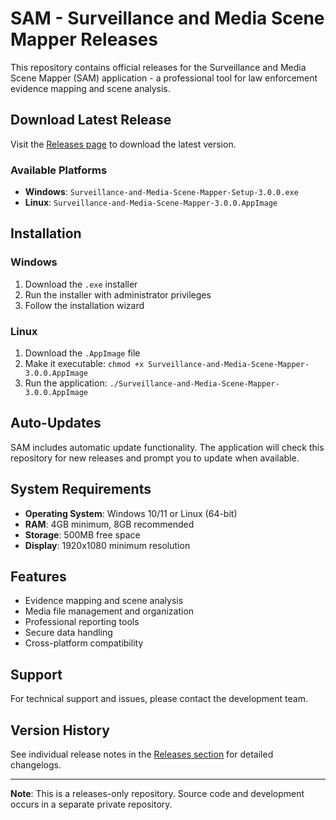 # SAM - Surveillance and Media Scene Mapper Releases

This repository contains official releases for the Surveillance and Media Scene Mapper (SAM) application - a professional tool for law enforcement evidence mapping and scene analysis.

## Download Latest Release

Visit the [Releases page](https://github.com/acktek/sam-releases/releases) to download the latest version.

### Available Platforms

- **Windows**: `Surveillance-and-Media-Scene-Mapper-Setup-3.0.0.exe`
- **Linux**: `Surveillance-and-Media-Scene-Mapper-3.0.0.AppImage`

## Installation

### Windows
1. Download the `.exe` installer
2. Run the installer with administrator privileges
3. Follow the installation wizard

### Linux
1. Download the `.AppImage` file
2. Make it executable: `chmod +x Surveillance-and-Media-Scene-Mapper-3.0.0.AppImage`
3. Run the application: `./Surveillance-and-Media-Scene-Mapper-3.0.0.AppImage`

## Auto-Updates

SAM includes automatic update functionality. The application will check this repository for new releases and prompt you to update when available.

## System Requirements

- **Operating System**: Windows 10/11 or Linux (64-bit)
- **RAM**: 4GB minimum, 8GB recommended
- **Storage**: 500MB free space
- **Display**: 1920x1080 minimum resolution

## Features

- Evidence mapping and scene analysis
- Media file management and organization
- Professional reporting tools
- Secure data handling
- Cross-platform compatibility

## Support

For technical support and issues, please contact the development team.

## Version History

See individual release notes in the [Releases section](https://github.com/acktek/sam-releases/releases) for detailed changelogs.

---

**Note**: This is a releases-only repository. Source code and development occurs in a separate private repository.